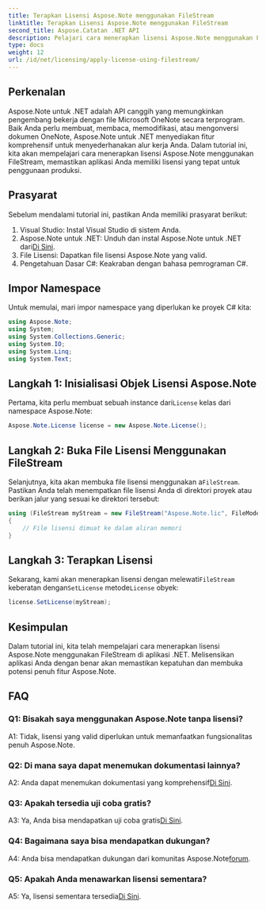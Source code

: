 ```yaml
---
title: Terapkan Lisensi Aspose.Note menggunakan FileStream
linktitle: Terapkan Lisensi Aspose.Note menggunakan FileStream
second_title: Aspose.Catatan .NET API
description: Pelajari cara menerapkan lisensi Aspose.Note menggunakan FileStream di aplikasi .NET Anda untuk integrasi yang lancar.
type: docs
weight: 12
url: /id/net/licensing/apply-license-using-filestream/
---
```

## Perkenalan

Aspose.Note untuk .NET adalah API canggih yang memungkinkan pengembang bekerja dengan file Microsoft OneNote secara terprogram. Baik Anda perlu membuat, membaca, memodifikasi, atau mengonversi dokumen OneNote, Aspose.Note untuk .NET menyediakan fitur komprehensif untuk menyederhanakan alur kerja Anda. Dalam tutorial ini, kita akan mempelajari cara menerapkan lisensi Aspose.Note menggunakan FileStream, memastikan aplikasi Anda memiliki lisensi yang tepat untuk penggunaan produksi.

## Prasyarat

Sebelum mendalami tutorial ini, pastikan Anda memiliki prasyarat berikut:

1. Visual Studio: Instal Visual Studio di sistem Anda.
2.  Aspose.Note untuk .NET: Unduh dan instal Aspose.Note untuk .NET dari[Di Sini](https://releases.aspose.com/note/net/).
3. File Lisensi: Dapatkan file lisensi Aspose.Note yang valid.
4. Pengetahuan Dasar C#: Keakraban dengan bahasa pemrograman C#.

## Impor Namespace

Untuk memulai, mari impor namespace yang diperlukan ke proyek C# kita:

```csharp
using Aspose.Note;
using System;
using System.Collections.Generic;
using System.IO;
using System.Linq;
using System.Text;
```

## Langkah 1: Inisialisasi Objek Lisensi Aspose.Note

 Pertama, kita perlu membuat sebuah instance dari`License` kelas dari namespace Aspose.Note:

```csharp
Aspose.Note.License license = new Aspose.Note.License();
```

## Langkah 2: Buka File Lisensi Menggunakan FileStream

 Selanjutnya, kita akan membuka file lisensi menggunakan a`FileStream`. Pastikan Anda telah menempatkan file lisensi Anda di direktori proyek atau berikan jalur yang sesuai ke direktori tersebut:

```csharp
using (FileStream myStream = new FileStream("Aspose.Note.lic", FileMode.Open))
{
    // File lisensi dimuat ke dalam aliran memori
}
```

## Langkah 3: Terapkan Lisensi

 Sekarang, kami akan menerapkan lisensi dengan melewati`FileStream` keberatan dengan`SetLicense` metode`License` obyek:

```csharp
license.SetLicense(myStream);
```

## Kesimpulan

Dalam tutorial ini, kita telah mempelajari cara menerapkan lisensi Aspose.Note menggunakan FileStream di aplikasi .NET. Melisensikan aplikasi Anda dengan benar akan memastikan kepatuhan dan membuka potensi penuh fitur Aspose.Note.

## FAQ

### Q1: Bisakah saya menggunakan Aspose.Note tanpa lisensi?

A1: Tidak, lisensi yang valid diperlukan untuk memanfaatkan fungsionalitas penuh Aspose.Note.

### Q2: Di mana saya dapat menemukan dokumentasi lainnya?

 A2: Anda dapat menemukan dokumentasi yang komprehensif[Di Sini](https://reference.aspose.com/note/net/).

### Q3: Apakah tersedia uji coba gratis?

A3: Ya, Anda bisa mendapatkan uji coba gratis[Di Sini](https://releases.aspose.com/).

### Q4: Bagaimana saya bisa mendapatkan dukungan?

 A4: Anda bisa mendapatkan dukungan dari komunitas Aspose.Note[forum](https://forum.aspose.com/c/note/28).

### Q5: Apakah Anda menawarkan lisensi sementara?

 A5: Ya, lisensi sementara tersedia[Di Sini](https://purchase.aspose.com/temporary-license/).